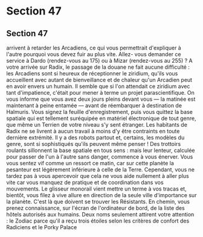 # Section 47

## Section 47

arrivent à retarder les Arcadiens, ce qui vous permettrait
d'expliquer à l'autre pourquoi vous devez fuir au plus vite. Allez-
vous demander ce service à Dardo (rendez-vous au 175) ou à
Mizar (rendez-vous au 255) ?
A votre arrivée sur Radix, le passage de la douane ne fait aucune
difficulté : les Arcadiens sont si heureux de réceptionner le
ziridium, qu'ils vous accueillent avec autant de bienveillance et
de chaleur qu'un Arcadien peut en avoir envers un humain. Il
semble que si l'on attendait ce ziridium avec tant d'impatience,
c'était pour mener à terme un projet parascientifique. On vous
informe que vous avez deux jours pleins devant vous — la
matinée est maintenant à peine entamée — avant de
réembarquer à destination de Halmuris. Vous signez la feuille
d'enregistrement, puis vous quittez la base spatiale qui est
tellement suréquipée en matériel électronique de tout genre, que
même un Terrien de votre niveau s'y sent étranger. Les habitants
de Radix ne se livrent à aucun travail à moins d'y être contraints
en toute dernière extrémité. Il y a des robots partout et, certains,
les modèles du genre, sont si sophistiqués qu'ils peuvent même
penser ! Des trottoirs roulants sillonnent la base spatiale en tous
sens : mais leur lenteur, calculée pour passer de l'un à l'autre
sans danger, commence à vous énerver.
Vous vous sentez vif comme un ressort ce matin, car sur cette
planète la pesanteur est légèrement inférieure à celle de la Terre.
Cependant, vous ne tardez pas à vous apercevoir que cela ne vous
aide nullement à aller plus vite car vous manquez de pratique et
de coordination dans vos mouvements. Le glisseur monorail
vient mettre un terme à vos tracas et, bientôt, vous filez à vive
allure en direction de la seule ville d'importance sur la planète.
C'est là que doivent se trouver les Résistants. En chemin, vous
prenez connaissance, sur l'écran de l'ordinateur de bord, de la
liste des hôtels autorisés aux humains. Deux noms seulement
attirent votre attention : le Zodiac parce qu'il a reçu trois étoiles
selon les critères de confort des Radiciens et le Porky Palace